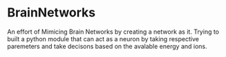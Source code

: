 # BrainNetworks

An effort of Mimicing Brain Networks by creating a network as it.
Trying to built a python module that can act as a neuron by taking respective paremeters
and take decisons based on the avalable energy and ions.
